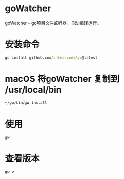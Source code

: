 # goWatcher
goWatcher - go项目文件监听器，自动编译运行。

# 安装命令
```cmd
go install github.com/cnlesscode/gw@latest
```

# macOS 将goWatcher 复制到 /usr/local/bin
```cmd
~/go/bin/gw install
```

# 使用
```cmd
gw
```

# 查看版本
```cmd
gw v
```
